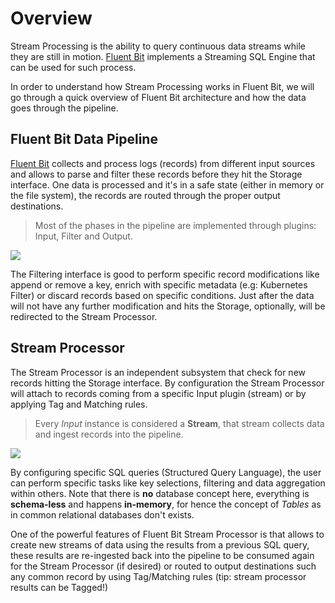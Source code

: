 # Overview

Stream Processing is the ability to query continuous data streams while they are still in motion. [Fluent Bit](https://fluentbit.io) implements a Streaming SQL Engine that can be used for such process.

In order to understand how Stream Processing works in Fluent Bit, we will go through a quick overview of Fluent Bit architecture and how the data goes through the pipeline.

## Fluent Bit Data Pipeline

[Fluent Bit](https://fluentbit.io) collects and process logs \(records\) from different input sources and allows to parse and filter these records before they hit the Storage interface. One data is processed and it's in a safe state \(either in memory or the file system\), the records are routed through the proper output destinations.

> Most of the phases in the pipeline are implemented through plugins: Input, Filter and Output.

![](https://github.com/fluent/fluent-bit-docs/tree/6bc4af039821d9e8bc1636797a25ad23b52a511f/imgs/flb_pipeline.png)

The Filtering interface is good to perform specific record modifications like append or remove a key, enrich with specific metadata \(e.g: Kubernetes Filter\) or discard records based on specific conditions. Just after the data will not have any further modification and hits the Storage, optionally, will be redirected to the Stream Processor.

## Stream Processor

The Stream Processor is an independent subsystem that check for new records hitting the Storage interface. By configuration the Stream Processor will attach to records coming from a specific Input plugin \(stream\) or by applying Tag and Matching rules.

> Every _Input_ instance is considered a **Stream**, that stream collects data and ingest records into the pipeline.

![](https://github.com/fluent/fluent-bit-docs/tree/6bc4af039821d9e8bc1636797a25ad23b52a511f/imgs/flb_pipeline_sp.png)

By configuring specific SQL queries \(Structured Query Language\), the user can perform specific tasks like key selections, filtering and data aggregation within others. Note that there is **no** database concept here, everything is **schema-less** and happens **in-memory**, for hence the concept of _Tables_ as in common relational databases don't exists.

One of the powerful features of Fluent Bit Stream Processor is that allows to create new streams of data using the results from a previous SQL query, these results are re-ingested back into the pipeline to be consumed again for the Stream Processor \(if desired\) or routed to output destinations such any common record by using Tag/Matching rules \(tip: stream processor results can be Tagged!\)

